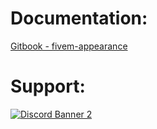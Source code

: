 # Documentation:
[Gitbook - fivem-appearance](https://wasabirobby.gitbook.io/wasabi-scripts/scripts/fivem-appearance)

# Support:
<a href='https://discord.gg/79zjvy4JMs'>![Discord Banner 2](https://discordapp.com/api/guilds/1025493337031049358/widget.png?style=banner2)</a>

